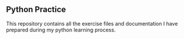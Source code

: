 ## Python Practice

This repository contains all the exercise files and documentation I have prepared during my python learning process.